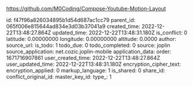 https://github.com/M0Coding/Compose-Youtube-Motion-Layout

id: f47f96a826034895b1d54d687ac1cc79
parent_id: 065f006e815644ad834e3d03b37041a9
created_time: 2022-12-22T13:48:27.864Z
updated_time: 2022-12-22T13:48:31.180Z
is_conflict: 0
latitude: 0.00000000
longitude: 0.00000000
altitude: 0.0000
author: 
source_url: 
is_todo: 1
todo_due: 0
todo_completed: 0
source: joplin
source_application: net.cozic.joplin-mobile
application_data: 
order: 1671716907861
user_created_time: 2022-12-22T13:48:27.864Z
user_updated_time: 2022-12-22T13:48:31.180Z
encryption_cipher_text: 
encryption_applied: 0
markup_language: 1
is_shared: 0
share_id: 
conflict_original_id: 
master_key_id: 
type_: 1